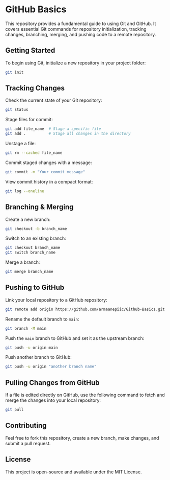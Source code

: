 # GitHub Basics

This repository provides a fundamental guide to using Git and GitHub. It covers essential Git commands for repository initialization, tracking changes, branching, merging, and pushing code to a remote repository.

## Getting Started

To begin using Git, initialize a new repository in your project folder:

```sh
git init
```

## Tracking Changes

Check the current state of your Git repository:

```sh
git status
```

Stage files for commit:

```sh
git add file_name  # Stage a specific file
git add .          # Stage all changes in the directory
```

Unstage a file:

```sh
git rm --cached file_name
```

Commit staged changes with a message:

```sh
git commit -m "Your commit message"
```

View commit history in a compact format:

```sh
git log --oneline
```

## Branching & Merging

Create a new branch:

```sh
git checkout -b branch_name
```

Switch to an existing branch:

```sh
git checkout branch_name
git switch branch_name
```

Merge a branch:

```sh
git merge branch_name
```

## Pushing to GitHub

Link your local repository to a GitHub repository:

```sh
git remote add origin https://github.com/armaanepiic/Github-Basics.git
```

Rename the default branch to `main`:

```sh
git branch -M main
```

Push the `main` branch to GitHub and set it as the upstream branch:

```sh
git push -u origin main
```

Push another branch to GitHub:

```sh
git push -u origin "another branch name"
```

## Pulling Changes from GitHub

If a file is edited directly on GitHub, use the following command to fetch and merge the changes into your local repository:

```sh
git pull
```

## Contributing

Feel free to fork this repository, create a new branch, make changes, and submit a pull request.

## License

This project is open-source and available under the MIT License.

